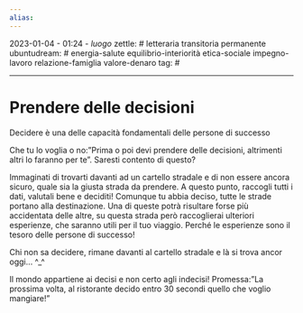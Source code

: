 ```yaml
---
alias: 
---
```

2023-01-04 - 01:24 - *luogo*
zettle: # letteraria transitoria permanente
ubuntudream: # energia-salute equilibrio-interiorità etica-sociale impegno-lavoro relazione-famiglia valore-denaro 
tag: #

---
# Prendere delle decisioni

Decidere è una delle capacità fondamentali delle persone di successo

Che tu lo voglia o no:”Prima o poi devi prendere delle decisioni, altrimenti altri lo faranno per te”. Saresti contento di questo?

Immaginati di trovarti davanti ad un cartello stradale e di non essere ancora sicuro, quale sia la giusta strada da prendere. A questo punto, raccogli tutti i dati, valutali bene e deciditi! Comunque tu abbia deciso, tutte le strade portano alla destinazione. Una di queste potrà risultare forse più accidentata delle altre, su questa strada però raccoglierai ulteriori esperienze, che saranno utili per il tuo viaggio. Perché le esperienze sono il tesoro delle persone di successo!

Chi non sa decidere, rimane davanti al cartello stradale e là si trova ancor oggi… ^_^

Il mondo appartiene ai decisi e non certo agli indecisi! Promessa:”La prossima volta, al ristorante decido entro 30 secondi quello che voglio mangiare!”
